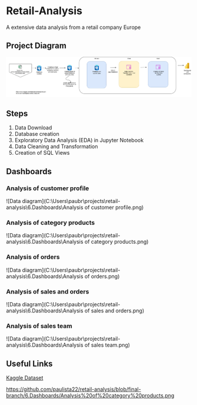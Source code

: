 # Retail-Analysis
A extensive data analysis from a retail company Europe
## Project Diagram
![Data diagram](image/project%20diagram.png)
## Steps
1. Data Download 
2. Database creation
3. Exploratory Data Analysis (EDA) in Jupyter Notebook
4. Data Cleaning and Transformation
5. Creation of SQL Views
## Dashboards
### Analysis of customer profile
![Data diagram](C:\Users\paubr\projects\retail-analysis\6.Dashboards\Analysis of customer profile.png)
### Analysis of category products
![Data diagram](C:\Users\paubr\projects\retail-analysis\6.Dashboards\Analysis of category products.png)
### Analysis of orders
![Data diagram](C:\Users\paubr\projects\retail-analysis\6.Dashboards\Analysis of orders.png)
### Analysis of sales and orders
![Data diagram](C:\Users\paubr\projects\retail-analysis\6.Dashboards\Analysis of sales and orders.png)
### Analysis of sales team
![Data diagram](C:\Users\paubr\projects\retail-analysis\6.Dashboards\Analysis of sales team.png)
## Useful Links
[Kaggle Dataset](https://www.kaggle.com/datasets/cemeraan/fecom-inc-e-com-marketplace-orders-data-crm)

https://github.com/paulista22/retail-analysis/blob/final-branch/6.Dashboards/Analysis%20of%20category%20products.png